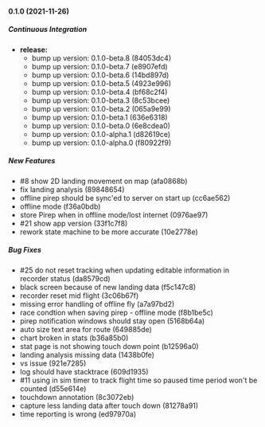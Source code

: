 #### 0.1.0 (2021-11-26)

##### Continuous Integration

* **release:**
  *  bump up version: 0.1.0-beta.8 (84053dc4)
  *  bump up version: 0.1.0-beta.7 (e8907efd)
  *  bump up version: 0.1.0-beta.6 (14bd897d)
  *  bump up version: 0.1.0-beta.5 (4923e996)
  *  bump up version: 0.1.0-beta.4 (bf68c2f4)
  *  bump up version: 0.1.0-beta.3 (8c53bcee)
  *  bump up version: 0.1.0-beta.2 (065a9e99)
  *  bump up version: 0.1.0-beta.1 (636e6318)
  *  bump up version: 0.1.0-beta.0 (6e8cdea0)
  *  bump up version: 0.1.0-alpha.1 (d82619ce)
  *  bump up version: 0.1.0-alpha.0 (f80922f9)

##### New Features

*  #8 show 2D landing movement on map (afa0868b)
*  fix landing analysis (89848654)
*  offline pirep should be sync'ed to server on start up (cc6ae562)
*  offline mode (f36a0bdb)
*  store Pirep when in offline mode/lost internet (0976ae97)
*  #21 show app version (33f1c7f8)
*  rework state machine to be more accurate (10e2778e)

##### Bug Fixes

*  #25 do not reset tracking when updating editable information in recorder status (da8579cd)
*   black screen because of new landing data (f5c147c8)
*   recorder reset mid flight (3c06b67f)
*  missing error handling of offline fly (a7a97bd2)
*  race condtion when saving pirep - offline mode (f8b1be5c)
*  pirep notification windows should stay open (5168b64a)
*  auto size text area for route (649885de)
*  chart broken in stats (b36a85b0)
*  stat page is not showing touch down point (b12596a0)
*  landing analysis missing data (1438b0fe)
*  vs issue (921e7285)
*  log should have stacktrace (609d1935)
*  #11 using in sim timer to track flight time so paused time period won't be counted (d55e614e)
*  touchdown annotation (8c3072eb)
*  capture less landing data after touch down (81278a91)
*  time reporting is wrong (ed97970a)


